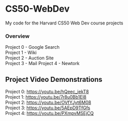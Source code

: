 # CS50-WebDev
My code for the Harvard CS50 Web Dev course projects

### Overview
Project 0 - Google Search  
Project 1 - Wiki  
Project 2 - Auction Site  
Project 3 - Mail 
Project 4 - Newtork

## Project Video Demonstrations
Project 0: https://youtu.be/hQeec_iekT8  
Project 1: https://youtu.be/7r8u0Bb1El8  
Project 2: https://youtu.be/OVfYJyt6M08  
Project 3: https://youtu.be/5AEpD9TfGfs  
Project 4: https://youtu.be/PXmpvMSEjCQ


